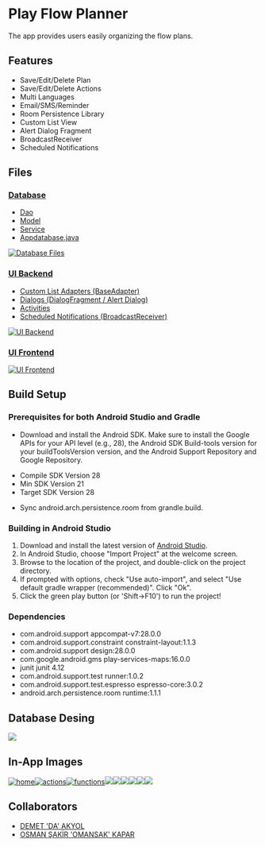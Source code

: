 # Play Flow Planner
The app provides users easily organizing the flow plans.

## Features
- Save/Edit/Delete Plan
- Save/Edit/Delete Actions
- Multi Languages
- Email/SMS/Reminder
- Room Persistence Library
- Custom List View
- Alert Dialog Fragment
- BroadcastReceiver
- Scheduled Notifications
## Files
### [Database](https://github.com/omansak/PlayFlowPlanner/tree/master/app/src/main/java/com/playcom/Database "Database")
 - [Dao](https://github.com/omansak/PlayFlowPlanner/tree/master/app/src/main/java/com/playcom/Database/Dao "DAO")
 - [Model](https://github.com/omansak/PlayFlowPlanner/tree/master/app/src/main/java/com/playcom/Database/Model "Model")
 - [Service](https://github.com/omansak/PlayFlowPlanner/tree/master/app/src/main/java/com/playcom/Database/Service "Service")
 - [Appdatabase.java](https://github.com/omansak/PlayFlowPlanner/blob/master/app/src/main/java/com/playcom/Database/AppDatabase.java "Appdatabase.java")

[![Database Files](https://github.com/omansak/PlayFlowPlanner/blob/master/Images/db-files.PNG "Database Files")](https://github.com/omansak/PlayFlowPlanner/blob/master/Images/db-files.PNG "Database Files")

### [UI Backend](https://github.com/omansak/PlayFlowPlanner/tree/master/app/src/main/java/com/playcom/playflowplanner "UI Backend")
- [Custom List Adapters (BaseAdapter)](https://github.com/omansak/PlayFlowPlanner/tree/master/app/src/main/java/com/playcom/playflowplanner/ListAdapters "Custom List Adapters (BaseAdapter)")
- [ Dialogs (DialogFragment / Alert Dialog)](https://github.com/omansak/PlayFlowPlanner/tree/master/app/src/main/java/com/playcom/playflowplanner/Dialog " Dialogs (DialogFragment / Alert Dialog)")
- [Activities](https://github.com/omansak/PlayFlowPlanner/tree/master/app/src/main/java/com/playcom/playflowplanner "Activities")
- [Scheduled Notifications (BroadcastReceiver)](https://github.com/omansak/PlayFlowPlanner/blob/master/app/src/main/java/com/playcom/playflowplanner/Functions/NotificationFunction.java "Scheduled Notifications (BroadcastReceiver)")

[![UI Backend](https://github.com/omansak/PlayFlowPlanner/blob/master/Images/ui-backend.PNG "UI Backend")](https://github.com/omansak/PlayFlowPlanner/blob/master/Images/ui-backend.PNG "UI Backend")
### [UI Frontend](https://github.com/omansak/PlayFlowPlanner/tree/master/app/src/main/res "UI Frontend")

[![UI Frontend](https://github.com/omansak/PlayFlowPlanner/blob/master/Images/ui-frontend.PNG "UI Frontend")](https://github.com/omansak/PlayFlowPlanner/blob/master/Images/ui-frontend.PNG "UI Frontend")

## Build Setup
### Prerequisites for both Android Studio and Gradle

* Download and install the Android SDK. Make sure to install the Google APIs for your API level (e.g., 28), the Android SDK Build-tools version for your buildToolsVersion version, and the Android Support Repository and Google Repository.
 - Compile SDK Version 28
 - Min SDK Version 21
 - Target SDK Version 28
* Sync android.arch.persistence.room from grandle.build.

### Building in Android Studio
1. Download and install the latest version of [Android Studio](http://developer.android.com/sdk/installing/studio.html).
2. In Android Studio, choose "Import Project" at the welcome screen.
3. Browse to the location of the project, and double-click on the project directory.
4. If prompted with options, check "Use auto-import", and select "Use default gradle wrapper (recommended)".  Click "Ok".
5. Click the green play button (or 'Shift->F10') to run the project!

### Dependencies
- com.android.support appcompat-v7:28.0.0
- com.android.support.constraint constraint-layout:1.1.3
- com.android.support design:28.0.0
- com.google.android.gms play-services-maps:16.0.0
- junit junit 4.12
- com.android.support.test runner:1.0.2
- com.android.support.test.espresso espresso-core:3.0.2
- android.arch.persistence.room runtime:1.1.1

## Database Desing
[![](https://github.com/omansak/PlayFlowPlanner/blob/master/Images/db-desing.PNG)](http://https://github.com/omansak/PlayFlowPlanner/blob/master/Images/db-desing.PNG)
## In-App Images
[![home](https://github.com/omansak/PlayFlowPlanner/blob/master/Images/home.PNG "home")](http://https://github.com/omansak/PlayFlowPlanner/blob/master/Images/home.PNG "home")[![actions](https://github.com/omansak/PlayFlowPlanner/blob/master/Images/actions.PNG "actions")](https://github.com/omansak/PlayFlowPlanner/blob/master/Images/actions.PNG "actions")[![functions](https://github.com/omansak/PlayFlowPlanner/blob/master/Images/functions.PNG "functions")](https://github.com/omansak/PlayFlowPlanner/blob/master/Images/functions.PNG "functions")[![](https://github.com/omansak/PlayFlowPlanner/blob/master/Images/mail.PNG)](https://github.com/omansak/PlayFlowPlanner/blob/master/Images/mail.PNG)[![](https://github.com/omansak/PlayFlowPlanner/blob/master/Images/sms.PNG)](https://github.com/omansak/PlayFlowPlanner/blob/master/Images/sms.PNG)[![](https://github.com/omansak/PlayFlowPlanner/blob/master/Images/add-actions.PNG)](https://github.com/omansak/PlayFlowPlanner/blob/master/Images/add-actions.PNG)[![](https://github.com/omansak/PlayFlowPlanner/blob/master/Images/add-plan.PNG)](https://github.com/omansak/PlayFlowPlanner/blob/master/Images/add-plan.PNG)[![](https://github.com/omansak/PlayFlowPlanner/blob/master/Images/notifications.PNG)](https://github.com/omansak/PlayFlowPlanner/blob/master/Images/notifications.PNG)[![](https://github.com/omansak/PlayFlowPlanner/blob/master/Images/Settings.PNG)](https://github.com/omansak/PlayFlowPlanner/blob/master/Images/Settings.PNG)
## Collaborators
* [DEMET 'DA' AKYOL](https://github.com/DemetAkyol "DEMET 'DA' AKYOL")
* [OSMAN ŞAKİR 'OMANSAK' KAPAR](https://github.com/omansak "OSMAN ŞAKİR 'OMANSAK' KAPAR")
